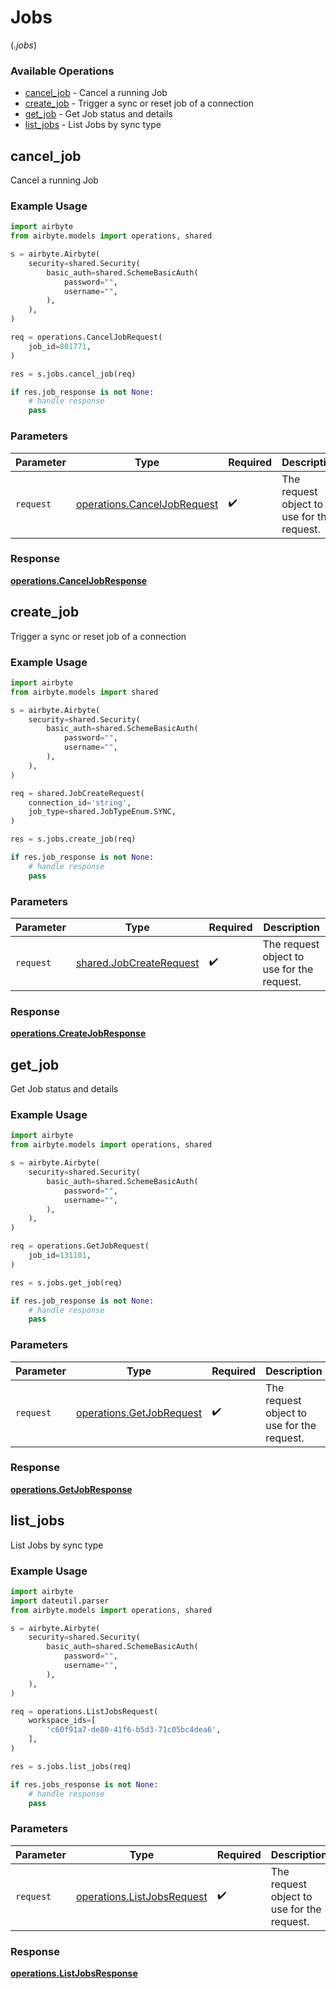 # Jobs
(*.jobs*)

### Available Operations

* [cancel_job](#cancel_job) - Cancel a running Job
* [create_job](#create_job) - Trigger a sync or reset job of a connection
* [get_job](#get_job) - Get Job status and details
* [list_jobs](#list_jobs) - List Jobs by sync type

## cancel_job

Cancel a running Job

### Example Usage

```python
import airbyte
from airbyte.models import operations, shared

s = airbyte.Airbyte(
    security=shared.Security(
        basic_auth=shared.SchemeBasicAuth(
            password="",
            username="",
        ),
    ),
)

req = operations.CancelJobRequest(
    job_id=801771,
)

res = s.jobs.cancel_job(req)

if res.job_response is not None:
    # handle response
    pass
```

### Parameters

| Parameter                                                                  | Type                                                                       | Required                                                                   | Description                                                                |
| -------------------------------------------------------------------------- | -------------------------------------------------------------------------- | -------------------------------------------------------------------------- | -------------------------------------------------------------------------- |
| `request`                                                                  | [operations.CancelJobRequest](../../models/operations/canceljobrequest.md) | :heavy_check_mark:                                                         | The request object to use for the request.                                 |


### Response

**[operations.CancelJobResponse](../../models/operations/canceljobresponse.md)**


## create_job

Trigger a sync or reset job of a connection

### Example Usage

```python
import airbyte
from airbyte.models import shared

s = airbyte.Airbyte(
    security=shared.Security(
        basic_auth=shared.SchemeBasicAuth(
            password="",
            username="",
        ),
    ),
)

req = shared.JobCreateRequest(
    connection_id='string',
    job_type=shared.JobTypeEnum.SYNC,
)

res = s.jobs.create_job(req)

if res.job_response is not None:
    # handle response
    pass
```

### Parameters

| Parameter                                                          | Type                                                               | Required                                                           | Description                                                        |
| ------------------------------------------------------------------ | ------------------------------------------------------------------ | ------------------------------------------------------------------ | ------------------------------------------------------------------ |
| `request`                                                          | [shared.JobCreateRequest](../../models/shared/jobcreaterequest.md) | :heavy_check_mark:                                                 | The request object to use for the request.                         |


### Response

**[operations.CreateJobResponse](../../models/operations/createjobresponse.md)**


## get_job

Get Job status and details

### Example Usage

```python
import airbyte
from airbyte.models import operations, shared

s = airbyte.Airbyte(
    security=shared.Security(
        basic_auth=shared.SchemeBasicAuth(
            password="",
            username="",
        ),
    ),
)

req = operations.GetJobRequest(
    job_id=131101,
)

res = s.jobs.get_job(req)

if res.job_response is not None:
    # handle response
    pass
```

### Parameters

| Parameter                                                            | Type                                                                 | Required                                                             | Description                                                          |
| -------------------------------------------------------------------- | -------------------------------------------------------------------- | -------------------------------------------------------------------- | -------------------------------------------------------------------- |
| `request`                                                            | [operations.GetJobRequest](../../models/operations/getjobrequest.md) | :heavy_check_mark:                                                   | The request object to use for the request.                           |


### Response

**[operations.GetJobResponse](../../models/operations/getjobresponse.md)**


## list_jobs

List Jobs by sync type

### Example Usage

```python
import airbyte
import dateutil.parser
from airbyte.models import operations, shared

s = airbyte.Airbyte(
    security=shared.Security(
        basic_auth=shared.SchemeBasicAuth(
            password="",
            username="",
        ),
    ),
)

req = operations.ListJobsRequest(
    workspace_ids=[
        'c60f91a7-de80-41f6-b5d3-71c05bc4dea6',
    ],
)

res = s.jobs.list_jobs(req)

if res.jobs_response is not None:
    # handle response
    pass
```

### Parameters

| Parameter                                                                | Type                                                                     | Required                                                                 | Description                                                              |
| ------------------------------------------------------------------------ | ------------------------------------------------------------------------ | ------------------------------------------------------------------------ | ------------------------------------------------------------------------ |
| `request`                                                                | [operations.ListJobsRequest](../../models/operations/listjobsrequest.md) | :heavy_check_mark:                                                       | The request object to use for the request.                               |


### Response

**[operations.ListJobsResponse](../../models/operations/listjobsresponse.md)**

